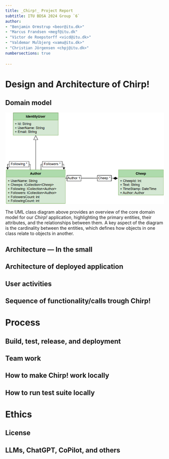 ```yaml
---
title: _Chirp!_ Project Report
subtitle: ITU BDSA 2024 Group `6`
author:
- "Benjamin Ormstrup <beor@itu.dk>"
- "Marcus Frandsen <megf@itu.dk"
- "Victor de Roepstorff <vicd@itu.dk>"
- "Valdemar Mulbjerg <vamu@itu.dk>"
- "Christian Jörgensen <chpj@itu.dk>"
numbersections: true

---
```


# Design and Architecture of Chirp!

## Domain model
![_Figure 1: Illustration of the Chirp! domain model_](images/Domain_Model.png)

The UML class diagram above provides an overview of the core domain model for our _Chirp!_ application, highlighting the primary entities, their attributes, and the relationships between them. A key aspect of the diagram is the cardinality between the entities, which defines how objects in one class relate to objects in another.

## Architecture — In the small 

## Architecture of deployed application

## User activities

## Sequence of functionality/calls trough Chirp!


# Process

## Build, test, release, and deployment

## Team work

## How to make Chirp! work locally

## How to run test suite locally


# Ethics

## License

## LLMs, ChatGPT, CoPilot, and others